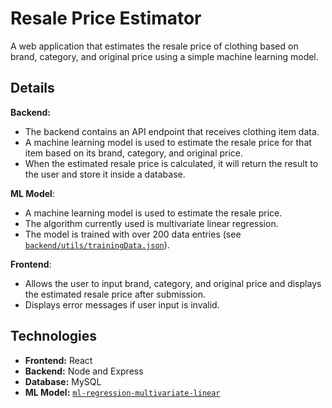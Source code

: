 # Resale Price Estimator

A web application that estimates the resale price of clothing based on brand, category, and original price using a simple machine learning model.

## Details
 **Backend:** 
- The backend contains an API endpoint that receives clothing item data.
- A machine learning model is used to estimate the resale price for that item based on its brand, category, and original price.
- When the estimated resale price is calculated, it will return the result to the user and store it inside a database.

**ML Model**:
- A machine learning model is used to estimate the resale price.
- The algorithm currently used is multivariate linear regression.
- The model is trained with over 200 data entries (see [`backend/utils/trainingData.json`](https://github.com/Jiatao7/Resale-Price-Estimator/blob/master/backend/utils/trainingData.json)).

**Frontend**:
- Allows the user to input brand, category, and original price and displays the estimated resale price after submission.
- Displays error messages if user input is invalid.

## Technologies
- **Frontend:** React
- **Backend:** Node and Express
- **Database:** MySQL
- **ML Model:** [`ml-regression-multivariate-linear`](https://www.npmjs.com/package/ml-regression-multivariate-linear)










